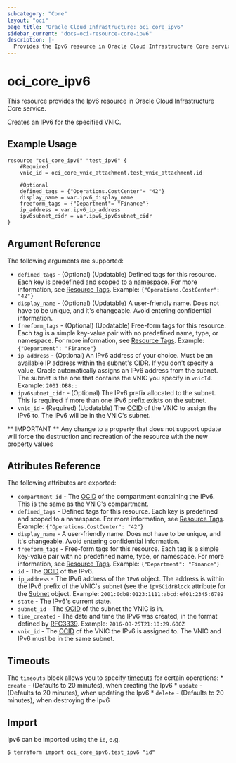 ```yaml
---
subcategory: "Core"
layout: "oci"
page_title: "Oracle Cloud Infrastructure: oci_core_ipv6"
sidebar_current: "docs-oci-resource-core-ipv6"
description: |-
  Provides the Ipv6 resource in Oracle Cloud Infrastructure Core service
---
```


# oci_core_ipv6
This resource provides the Ipv6 resource in Oracle Cloud Infrastructure Core service.

Creates an IPv6 for the specified VNIC.


## Example Usage

```hcl
resource "oci_core_ipv6" "test_ipv6" {
	#Required
	vnic_id = oci_core_vnic_attachment.test_vnic_attachment.id

	#Optional
	defined_tags = {"Operations.CostCenter"= "42"}
	display_name = var.ipv6_display_name
	freeform_tags = {"Department"= "Finance"}
	ip_address = var.ipv6_ip_address
	ipv6subnet_cidr = var.ipv6_ipv6subnet_cidr
}
```

## Argument Reference

The following arguments are supported:

* `defined_tags` - (Optional) (Updatable) Defined tags for this resource. Each key is predefined and scoped to a namespace. For more information, see [Resource Tags](https://docs.cloud.oracle.com/iaas/Content/General/Concepts/resourcetags.htm).  Example: `{"Operations.CostCenter": "42"}` 
* `display_name` - (Optional) (Updatable) A user-friendly name. Does not have to be unique, and it's changeable. Avoid entering confidential information. 
* `freeform_tags` - (Optional) (Updatable) Free-form tags for this resource. Each tag is a simple key-value pair with no predefined name, type, or namespace. For more information, see [Resource Tags](https://docs.cloud.oracle.com/iaas/Content/General/Concepts/resourcetags.htm).  Example: `{"Department": "Finance"}` 
* `ip_address` - (Optional) An IPv6 address of your choice. Must be an available IP address within the subnet's CIDR. If you don't specify a value, Oracle automatically assigns an IPv6 address from the subnet. The subnet is the one that contains the VNIC you specify in `vnicId`.  Example: `2001:DB8::` 
* `ipv6subnet_cidr` - (Optional) The IPv6 prefix allocated to the subnet. This is required if more than one IPv6 prefix exists on the subnet. 
* `vnic_id` - (Required) (Updatable) The [OCID](https://docs.cloud.oracle.com/iaas/Content/General/Concepts/identifiers.htm) of the VNIC to assign the IPv6 to. The IPv6 will be in the VNIC's subnet. 


** IMPORTANT **
Any change to a property that does not support update will force the destruction and recreation of the resource with the new property values

## Attributes Reference

The following attributes are exported:

* `compartment_id` - The [OCID](https://docs.cloud.oracle.com/iaas/Content/General/Concepts/identifiers.htm) of the compartment containing the IPv6. This is the same as the VNIC's compartment. 
* `defined_tags` - Defined tags for this resource. Each key is predefined and scoped to a namespace. For more information, see [Resource Tags](https://docs.cloud.oracle.com/iaas/Content/General/Concepts/resourcetags.htm).  Example: `{"Operations.CostCenter": "42"}` 
* `display_name` - A user-friendly name. Does not have to be unique, and it's changeable. Avoid entering confidential information. 
* `freeform_tags` - Free-form tags for this resource. Each tag is a simple key-value pair with no predefined name, type, or namespace. For more information, see [Resource Tags](https://docs.cloud.oracle.com/iaas/Content/General/Concepts/resourcetags.htm).  Example: `{"Department": "Finance"}` 
* `id` - The [OCID](https://docs.cloud.oracle.com/iaas/Content/General/Concepts/identifiers.htm) of the IPv6.
* `ip_address` - The IPv6 address of the `IPv6` object. The address is within the IPv6 prefix of the VNIC's subnet (see the `ipv6CidrBlock` attribute for the [Subnet](https://docs.cloud.oracle.com/iaas/api/#/en/iaas/latest/Subnet/) object.  Example: `2001:0db8:0123:1111:abcd:ef01:2345:6789` 
* `state` - The IPv6's current state.
* `subnet_id` - The [OCID](https://docs.cloud.oracle.com/iaas/Content/General/Concepts/identifiers.htm) of the subnet the VNIC is in.
* `time_created` - The date and time the IPv6 was created, in the format defined by [RFC3339](https://tools.ietf.org/html/rfc3339).  Example: `2016-08-25T21:10:29.600Z` 
* `vnic_id` - The [OCID](https://docs.cloud.oracle.com/iaas/Content/General/Concepts/identifiers.htm) of the VNIC the IPv6 is assigned to. The VNIC and IPv6 must be in the same subnet. 

## Timeouts

The `timeouts` block allows you to specify [timeouts](https://registry.terraform.io/providers/oracle/oci/latest/docs/guides/changing_timeouts) for certain operations:
	* `create` - (Defaults to 20 minutes), when creating the Ipv6
	* `update` - (Defaults to 20 minutes), when updating the Ipv6
	* `delete` - (Defaults to 20 minutes), when destroying the Ipv6


## Import

Ipv6 can be imported using the `id`, e.g.

```
$ terraform import oci_core_ipv6.test_ipv6 "id"
```

